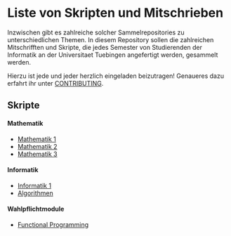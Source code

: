 # Liste von Skripten und Mitschrieben

Inzwischen gibt es zahlreiche solcher Sammelrepositories zu unterschiedlichen
Themen. In diesem Repository sollen die zahlreichen Mitschrifften und Skripte,
die jedes Semester von Studierenden der Informatik an der Universitaet Tuebingen
angefertigt werden, gesammelt werden.

Hierzu ist jede und jeder herzlich eingeladen beizutragen! Genaueres dazu
erfahrt ihr unter [CONTRIBUTING](/CONTRIBUTING.md).

## Skripte

#### Mathematik

+ [Mathematik 1](/veranstaltungen/mathematik/mathematik-1.md)
+ [Mathematik 2](/veranstaltungen/mathematik/mathematik-2.md)
+ [Mathematik 3](/veranstaltungen/mathematik/mathematik-3.md)


#### Informatik

+ [Informatik 1](/veranstaltungen/informatik/informatik-1.md)
+ [Algorithmen](/veranstaltungen/informatik/algorithmen.md)

#### Wahlpflichtmodule

+ [Functional Programming](/veranstaltungen/sonstige/functional-programming.md)
